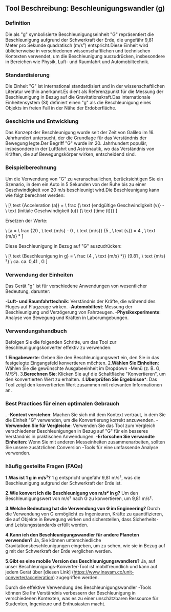 ## Tool Beschreibung: Beschleunigungswandler (g)

### Definition
Die als "g" symbolisierte Beschleunigungseinheit "G" repräsentiert die Beschleunigung aufgrund der Schwerkraft der Erde, die ungefähr 9,81 Meter pro Sekunde quadratisch (m/s²) entspricht.Diese Einheit wird üblicherweise in verschiedenen wissenschaftlichen und technischen Kontexten verwendet, um die Beschleunigung auszudrücken, insbesondere in Bereichen wie Physik, Luft- und Raumfahrt und Automobiltechnik.

### Standardisierung
Die Einheit "G" ist international standardisiert und in der wissenschaftlichen Literatur weithin anerkannt.Es dient als Referenzpunkt für die Messung der Beschleunigung in Bezug auf die Gravitationskraft.Das internationale Einheitensystem (SI) definiert einen "g" als die Beschleunigung eines Objekts im freien Fall in der Nähe der Erdoberfläche.

### Geschichte und Entwicklung
Das Konzept der Beschleunigung wurde seit der Zeit von Galileo im 16. Jahrhundert untersucht, der die Grundlage für das Verständnis der Bewegung legte.Der Begriff "G" wurde im 20. Jahrhundert populär, insbesondere in der Luftfahrt und Astronautik, wo das Verständnis von Kräften, die auf Bewegungskörper wirken, entscheidend sind.

### Beispielberechnung
Um die Verwendung von "G" zu veranschaulichen, berücksichtigen Sie ein Szenario, in dem ein Auto in 5 Sekunden von der Ruhe bis zu einer Geschwindigkeit von 20 m/s beschleunigt wird.Die Beschleunigung kann wie folgt berechnet werden:

\ [\ text {Acceleration (a)} = \ frac {\ text {endgültige Geschwindigkeit (v)} - \ text {initiale Geschwindigkeit (u)} {\ text {time (t)}} \]

Ersetzen der Werte:

\ [a = \ frac {20 \, \ text {m/s} - 0 \, \ text {m/s}} {5 \, \ text {s}} = 4 \, \ text {m/s} ² \]

Diese Beschleunigung in Bezug auf "G" auszudrücken:

\ [\ text {Beschleunigung in g} = \ frac {4 \, \ text {m/s} ²}} {9.81 \, \ text {m/s} ²} \ ca. ca. 0,41 \, G \]

### Verwendung der Einheiten
Das Gerät "g" ist für verschiedene Anwendungen von wesentlicher Bedeutung, darunter:

-**Luft- und Raumfahrttechnik**: Verständnis der Kräfte, die während des Fluges auf Flugzeuge wirken.
-**Automobiltest**: Messung der Beschleunigung und Verzögerung von Fahrzeugen.
-**Physikexperimente**: Analyse von Bewegung und Kräften in Laborumgebungen.

### Verwendungshandbuch
Befolgen Sie die folgenden Schritte, um das Tool zur Beschleunigungskonverter effektiv zu verwenden:

1.**Eingabewerte**: Geben Sie den Beschleunigungswert ein, den Sie in das festgelegte Eingangsfeld konvertieren möchten.
2.**Wählen Sie Einheiten**: Wählen Sie die gewünschte Ausgabeeinheit im Dropdown -Menü (z. B. G, M/S²).
3.**Berechnen Sie**: Klicken Sie auf die Schaltfläche "Konvertieren", um den konvertierten Wert zu erhalten.
4.**Überprüfen Sie Ergebnisse***: Das Tool zeigt den konvertierten Wert zusammen mit relevanten Informationen an.

### Best Practices für einen optimalen Gebrauch
.
-**Kontext verstehen**: Machen Sie sich mit dem Kontext vertraut, in dem Sie die Einheit "G" verwenden, um die Konvertierung korrekt anzuwenden.
-**Verwenden Sie für Vergleiche**: Verwenden Sie das Tool zum Vergleich verschiedener Beschleunigungen in Bezug auf "G" für ein besseres Verständnis in praktischen Anwendungen.
-**Erforschen Sie verwandte Einheiten**: Wenn Sie mit anderen Messeinheiten zusammenarbeiten, sollten Sie unsere zusätzlichen Conversion -Tools für eine umfassende Analyse verwenden.

### häufig gestellte Fragen (FAQs)

**1.Was ist 1 g in m/s²?**
1 g entspricht ungefähr 9,81 m/s², was die Beschleunigung aufgrund der Schwerkraft der Erde ist.

**2.Wie konvert ich die Beschleunigung von m/s² in g?**
Um den Beschleunigungswert von m/s² nach G zu konvertieren, um 9,81 m/s².

**3.Welche Bedeutung hat die Verwendung von G im Engineering?**
Durch die Verwendung von G ermöglicht es Ingenieuren, Kräfte zu quantifizieren, die auf Objekte in Bewegung wirken und sicherstellen, dass Sicherheits- und Leistungsstandards erfüllt werden.

**4.Kann ich den Beschleunigungswandler für andere Planeten verwenden?**
Ja, Sie können unterschiedliche Gravitationsbeschleunigungen eingeben, um zu sehen, wie sie in Bezug auf g mit der Schwerkraft der Erde verglichen werden.

**5.Gibt es eine mobile Version des Beschleunigungswandlers?**
Ja, auf unser Beschleunigungs-Konverter-Tool ist mobilfreundlich und kann auf jedem Gerät über [diesen Link] (https://www.inayam.co/unit-converter/acceleration) zugegriffen werden.

Durch die effektive Verwendung des Beschleunigungswandler -Tools können Sie Ihr Verständnis verbessern der Beschleunigung in verschiedenen Kontexten, was es zu einer unschätzbaren Ressource für Studenten, Ingenieure und Enthusiasten macht.